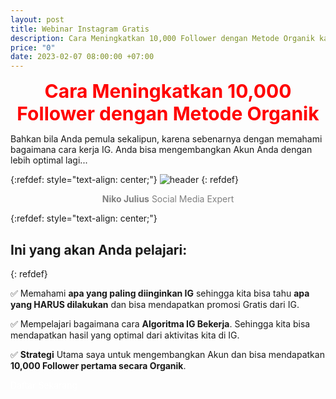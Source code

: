 ```yaml
---
layout: post
title: Webinar Instagram Gratis
description: Cara Meningkatkan 10,000 Follower dengan Metode Organik kamu sekarang!
price: "0"
date: 2023-02-07 08:00:00 +07:00
---
```


<center><span style="color:red;font-weight:700;font-size:30px">
	Cara Meningkatkan 10,000 Follower dengan Metode Organik
</span></center>

Bahkan bila Anda pemula sekalipun, karena sebenarnya dengan memahami bagaimana cara kerja IG. Anda bisa mengembangkan Akun Anda dengan lebih optimal lagi...

{:refdef: style="text-align: center;"}
![header](https://nikojulius.com/lp/assets/webinar-kelas-instagram-organik/images/nikojulius.png)
{: refdef}

<center><span style="color:grey;">
	<b>Niko Julius</b>
    Social Media Expert
</span></center>

{:refdef: style="text-align: center;"}
## Ini yang akan Anda pelajari:
{: refdef}

✅ Memahami **apa yang paling diinginkan IG** sehingga kita bisa tahu **apa yang HARUS dilakukan** dan bisa mendapatkan promosi Gratis dari IG.

✅ Mempelajari bagaimana cara **Algoritma IG Bekerja**. Sehingga kita bisa mendapatkan hasil yang optimal dari aktivitas kita di IG.

✅ **Strategi** Utama saya untuk mengembangkan Akun dan bisa mendapatkan **10,000 Follower pertama secara Organik**.


<a href="https://nikojulius.com/member/aff/go/muhnurulhakim?i=8" target="_blank" rel="noopener" class="bg-emerald-500 hover:bg-emerald-600 block py-3 px-4 rounded-lg w-full text-center mt-4" style="color:white;text-decoration:none">
				Daftar Sekarang
</a>

